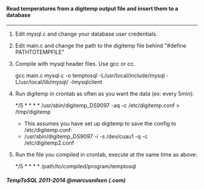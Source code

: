 #### Read temperatures from a digitemp output file and insert them to a database
------------

1. Edit mysql.c and change your database user credentials.

2. Edit main.c and change the path to the digitemp file behind "#define PATHTOTEMPFILE"

3. Compile with mysql header files. Use gcc or cc.

	gcc main.c mysql.c -o temptosql -L/usr/local/include/mysql -L/usr/local/lib/mysql/ -lmysqlclient

4. Run digitemp in crontab as often as you want the data (ex: every 5min):

	*/5 * * * * /usr/sbin/digitemp_DS9097 -aq -c /etc/digitemp.conf > /tmp/digitemp

	* This assumes you have set up digitemp to save the config to /etc/digitemp.conf:
	* /usr/sbin/digitemp_DS9097 -i -s /dev/cuau1 -q -c /etc/digitemp2.conf

5. Run the file you compiled in crontab, execute at the same time as above:

	*/5 * * * * /path/to/compiled/program/temptosql


##### TempToSQL 2011-2014 @marcusnilsen (.com)
